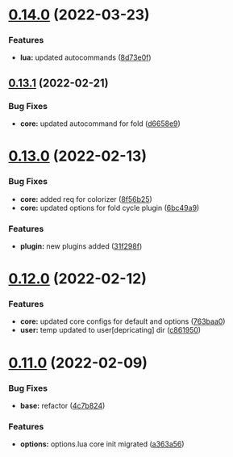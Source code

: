 # [0.14.0](https://github.com/umgbhalla/nvim-titan/compare/v0.13.1...v0.14.0) (2022-03-23)


### Features

* **lua:** updated autocommands ([8d73e0f](https://github.com/umgbhalla/nvim-titan/commit/8d73e0f24519dd12ada3e532983bf946bdbea32a))



## [0.13.1](https://github.com/umgbhalla/nvim-titan/compare/v0.13.0...v0.13.1) (2022-02-21)


### Bug Fixes

* **core:** updated autocommand for fold ([d6658e9](https://github.com/umgbhalla/nvim-titan/commit/d6658e9811f6b71bafb562abb03689b093a042c9))



# [0.13.0](https://github.com/umgbhalla/nvim-titan/compare/v0.12.0...v0.13.0) (2022-02-13)


### Bug Fixes

* **core:** added req for colorizer ([8f56b25](https://github.com/umgbhalla/nvim-titan/commit/8f56b25f1a1337bb858bae5959c0581c70fcbbae))
* **core:** updated options for fold cycle plugin ([6bc49a9](https://github.com/umgbhalla/nvim-titan/commit/6bc49a935690c237efb3b903c6695445bd8abe35))


### Features

* **plugin:** new plugins added ([31f298f](https://github.com/umgbhalla/nvim-titan/commit/31f298feebb01d3ad157abe9b4245771ba886f66))



# [0.12.0](https://github.com/umgbhalla/nvim-titan/compare/v0.11.0...v0.12.0) (2022-02-12)


### Features

* **core:** updated core configs for default and options ([763baa0](https://github.com/umgbhalla/nvim-titan/commit/763baa01f69de6de9aa07fe9f0972d0ac3246e4e))
* **user:** temp updated to user[depricating] dir ([c861950](https://github.com/umgbhalla/nvim-titan/commit/c8619503a76b10d36a9a4daed8666b4a4fbe4c0b))



# [0.11.0](https://github.com/umgbhalla/nvim-titan/compare/v0.10.0...v0.11.0) (2022-02-09)


### Bug Fixes

* **base:** refactor ([4c7b824](https://github.com/umgbhalla/nvim-titan/commit/4c7b824543cc71d125ba5b66c9ad01cb2c9c9e38))


### Features

* **options:** options.lua core init migrated ([a363a56](https://github.com/umgbhalla/nvim-titan/commit/a363a5672a9c43067d3a5169d1a6ca228db9e02b))



